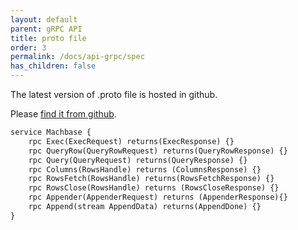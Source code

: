 ```yaml
---
layout: default
parent: gRPC API
title: proto file
order: 3
permalink: /docs/api-grpc/spec
has_children: false
---
```



The latest version of .proto file is hosted in github. 

Please [find it from github](https://github.com/machbase/neo-grpc/tree/main/proto).

```proto
service Machbase {
    rpc Exec(ExecRequest) returns(ExecResponse) {}
    rpc QueryRow(QueryRowRequest) returns(QueryRowResponse) {}
    rpc Query(QueryRequest) returns(QueryResponse) {}
    rpc Columns(RowsHandle) returns (ColumnsResponse) {}
    rpc RowsFetch(RowsHandle) returns(RowsFetchResponse) {}
    rpc RowsClose(RowsHandle) returns (RowsCloseResponse) {}
    rpc Appender(AppenderRequest) returns (AppenderResponse){}
    rpc Append(stream AppendData) returns(AppendDone) {}
}
```
